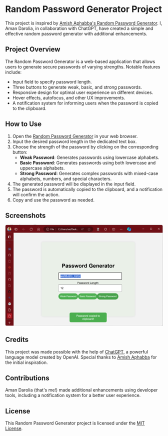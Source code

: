 # Random Password Generator Project

This project is inspired by [Amish Aphabba's Random Password Generator](https://github.com/amishaphabba/RandomPasswordGenerator). I, Aman Darolia, in collaboration with ChatGPT, have created a simple and effective random password generator with additional enhancements.

## Project Overview

The Random Password Generator is a web-based application that allows users to generate secure passwords of varying strengths. Notable features include:

- Input field to specify password length.
- Three buttons to generate weak, basic, and strong passwords.
- Responsive design for optimal user experience on different devices.
- Hover effects, autofocus, and other UX improvements.
- A notification system for informing users when the password is copied to the clipboard.

## How to Use

1. Open the [Random Password Generator](#) in your web browser.
2. Input the desired password length in the dedicated text box.
3. Choose the strength of the password by clicking on the corresponding button:
   - **Weak Password**: Generates passwords using lowercase alphabets.
   - **Basic Password**: Generates passwords using both lowercase and uppercase alphabets.
   - **Strong Password**: Generates complex passwords with mixed-case alphabets, numbers, and special characters.
4. The generated password will be displayed in the input field.
5. The password is automatically copied to the clipboard, and a notification will confirm the action.
6. Copy and use the password as needed.

## Screenshots
![Demo - Generating a strong password](./Screenshots/image.png)

## Credits

This project was made possible with the help of [ChatGPT](https://openai.com/), a powerful language model created by OpenAI. Special thanks to [Amish Aphabba](https://github.com/amishaphabba) for the initial inspiration.

## Contributions

Aman Darolia (that's me!) made additional enhancements using developer tools, including a notification system for a better user experience.

## License

This Random Password Generator project is licensed under the [MIT License](https://mit-license.org/).

